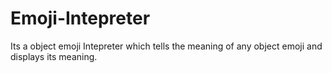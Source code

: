 # Emoji-Intepreter
Its a object emoji Intepreter which tells the meaning of any object emoji and displays its meaning.
